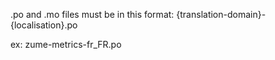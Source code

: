 .po and .mo files must be in this format:
{translation-domain}-{localisation}.po

ex:
zume-metrics-fr_FR.po
